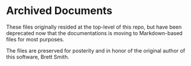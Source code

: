 # Archived Documents

These files originally resided at the top-level of this repo, but have been
deprecated now that the documentations is moving to Markdown-based files for
most purposes.

The files are preserved for posterity and in honor of the original author of
this software, Brett Smith.
